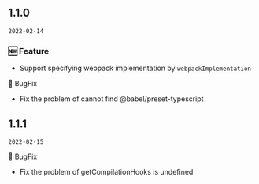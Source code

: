 ## 1.1.0

`2022-02-14`

### 🆕 Feature

- Support specifying webpack implementation by `webpackImplementation`

🐛 BugFix

- Fix the problem of cannot find @babel/preset-typescript

## 1.1.1

`2022-02-15`


🐛 BugFix

- Fix the problem of getCompilationHooks is undefined

